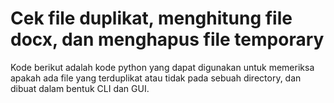 # Cek file duplikat, menghitung file docx, dan menghapus file temporary
Kode berikut adalah kode python yang dapat digunakan untuk memeriksa apakah ada file yang terduplikat atau tidak pada sebuah directory, dan dibuat dalam bentuk CLI dan GUI.
